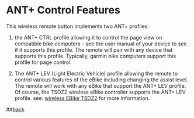 # ANT+ Control Features
This wireless remote button implements two ANT+ profiles:
1. the ANT+ CTRL profile allowing it to control the page view on compatible bike computers - see the user manual of your device to see if it supports this profile. The remote will pair with any device that supports this profile. Typically, garmin bike computers support this profile for page control.
   
2. The ANT+ LEV (Light Electric Vehicle) profile allowing the remote to control various features of the eBike including  changing the assist level. 
The remote will work with any eBike that support the ANT+ LEV profile. Of course, the TSDZ2 wireless eBike controller supports the ANT+ LEV profile.
see: [wireless EBike TSDZ2](https://github.com/OpenSource-EBike-firmware/TSDZ2_wireless) for more information.

##[back](../README.md)
